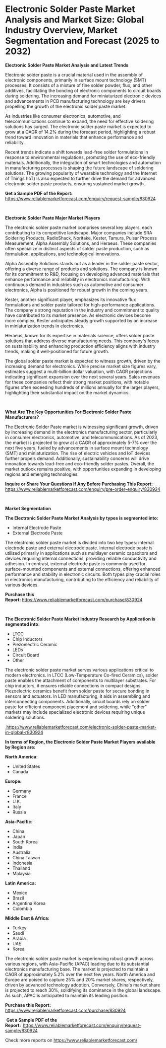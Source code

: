 <p><h1>Electronic Solder Paste Market Analysis and Market Size: Global Industry Overview, Market Segmentation and Forecast (2025 to 2032)</h1></p><p><strong>Electronic Solder Paste Market Analysis and Latest Trends</strong></p>
<p><p>Electronic solder paste is a crucial material used in the assembly of electronic components, primarily in surface mount technology (SMT) processes. It consists of a mixture of fine solder powder, flux, and other additives, facilitating the bonding of electronic components to circuit boards during soldering. The increasing demand for miniaturized electronic devices and advancements in PCB manufacturing technology are key drivers propelling the growth of the electronic solder paste market. </p><p>As industries like consumer electronics, automotive, and telecommunications continue to expand, the need for effective soldering solutions has surged. The electronic solder paste market is expected to grow at a CAGR of 14.2% during the forecast period, highlighting a robust trend toward innovation in materials that enhance performance and reliability. </p><p>Recent trends indicate a shift towards lead-free solder formulations in response to environmental regulations, promoting the use of eco-friendly materials. Additionally, the integration of smart technologies and automation in manufacturing processes is shaping the future landscape of soldering solutions. The growing popularity of wearable technology and the Internet of Things (IoT) is also expected to further drive the demand for advanced electronic solder paste products, ensuring sustained market growth.</p></p>
<p><strong>Get a Sample PDF of the Report:&nbsp;</strong> <a href="https://www.reliablemarketforecast.com/enquiry/request-sample/830924?utm_campaign=2947&utm_medium=2&utm_source=Github&utm_content=ia&utm_term=01042025&utm_id=electronic-solder-paste">https://www.reliablemarketforecast.com/enquiry/request-sample/830924</a></p>
<p>&nbsp;</p>
<p><strong>Electronic Solder Paste Major Market Players</strong></p>
<p><p>The electronic solder paste market comprises several key players, each contributing to its competitive landscape. Major companies include SRA Soldering Products, RadioShack, Noritake, Kester, Tamura, Pulsar Process Measurement, Alpha Assembly Solutions, and Heraeus. These companies often specialize in distinct aspects of solder paste production, such as formulation, applications, and technological innovations.</p><p>Alpha Assembly Solutions stands out as a leader in the solder paste sector, offering a diverse range of products and solutions. The company is known for its commitment to R&D, focusing on developing advanced materials that enhance performance and reliability in electronics manufacturing. With continuous demand in industries such as automotive and consumer electronics, Alpha is positioned for robust growth in the coming years.</p><p>Kester, another significant player, emphasizes its innovative flux formulations and solder paste tailored for high-performance applications. The company's strong reputation in the industry and commitment to quality have contributed to its market presence. As electronic devices become more complex, Kester anticipates steady growth supported by an increase in miniaturization trends in electronics.</p><p>Heraeus, known for its expertise in materials science, offers solder paste solutions that address diverse manufacturing needs. This company's focus on sustainability and enhancing production efficiency aligns with industry trends, making it well-positioned for future growth.</p><p>The global solder paste market is expected to witness growth, driven by the increasing demand for electronics. While precise market size figures vary, estimates suggest a multi-billion dollar valuation, with CAGR projections indicating significant expansion over the next several years. Sales revenues for these companies reflect their strong market positions, with notable figures often exceeding hundreds of millions annually for the larger players, highlighting their substantial impact on the market dynamics.</p></p>
<p>&nbsp;</p>
<p><strong>What Are The Key Opportunities For Electronic Solder Paste Manufacturers?</strong></p>
<p><p>The Electronic Solder Paste market is witnessing significant growth, driven by increasing demand in the electronics manufacturing sector, particularly in consumer electronics, automotive, and telecommunications. As of 2023, the market is projected to grow at a CAGR of approximately 5-7% over the next five years, fueled by advancements in surface mount technology (SMT) and miniaturization. The rise of electric vehicles and IoT devices further propels demand. Additionally, sustainability concerns will drive innovation towards lead-free and eco-friendly solder pastes. Overall, the market outlook remains positive, with opportunities expanding in developing regions and emerging technologies.</p></p>
<p><strong>Inquire or Share Your Questions If Any Before Purchasing This Report:</strong> <a href="https://www.reliablemarketforecast.com/enquiry/pre-order-enquiry/830924?utm_campaign=2947&utm_medium=2&utm_source=Github&utm_content=ia&utm_term=01042025&utm_id=electronic-solder-paste">https://www.reliablemarketforecast.com/enquiry/pre-order-enquiry/830924</a></p>
<p>&nbsp;</p>
<p><strong>Market Segmentation</strong></p>
<p><strong>The Electronic Solder Paste Market Analysis by types is segmented into:</strong></p>
<p><ul><li>Internal Electrode Paste</li><li>External Electrode Paste</li></ul></p>
<p><p>The electronic solder paste market is divided into two key types: internal electrode paste and external electrode paste. Internal electrode paste is utilized primarily in applications such as multilayer ceramic capacitors and devices requiring internal connections, providing reliable conductivity and adhesion. In contrast, external electrode paste is commonly used for surface-mounted components and external connections, offering enhanced performance and stability in electronic circuits. Both types play crucial roles in electronics manufacturing, contributing to the efficiency and reliability of various devices.</p></p>
<p><strong>Purchase this Report:&nbsp;</strong><a href="https://www.reliablemarketforecast.com/purchase/830924?utm_campaign=2947&utm_medium=2&utm_source=Github&utm_content=ia&utm_term=01042025&utm_id=electronic-solder-paste">https://www.reliablemarketforecast.com/purchase/830924</a></p>
<p>&nbsp;</p>
<p><strong>The Electronic Solder Paste Market Industry Research by Application is segmented into:</strong></p>
<p><ul><li>LTCC</li><li>Chip Inductors</li><li>Piezoelectric Ceramic</li><li>LEDs</li><li>Circuit Board</li><li>Other</li></ul></p>
<p><p>The electronic solder paste market serves various applications critical to modern electronics. In LTCC (Low-Temperature Co-fired Ceramics), solder paste enables the attachment of components to multilayer substrates. For chip inductors, it ensures reliable connections in compact designs. Piezoelectric ceramics benefit from solder paste for secure bonding in sensors and actuators. In LED manufacturing, it aids in assembling and interconnecting components. Additionally, circuit boards rely on solder paste for efficient component placement and soldering, while "other" markets may include specialized electronic devices requiring unique soldering solutions.</p></p>
<p><a href="https://www.reliablemarketforecast.com/electronic-solder-paste-market-in-global-r830924?utm_campaign=2947&utm_medium=2&utm_source=Github&utm_content=ia&utm_term=01042025&utm_id=electronic-solder-paste">&nbsp;https://www.reliablemarketforecast.com/electronic-solder-paste-market-in-global-r830924</a></p>
<p><strong>In terms of Region, the Electronic Solder Paste Market Players available by Region are:</strong></p>
<p>
    <p> <strong> North America: </strong>
        <ul>
            <li>United States</li>
            <li>Canada</li>
        </ul>
        </p> 
    <p> <strong> Europe: </strong>
        <ul>
            <li>Germany</li>
            <li>France</li>
            <li>U.K.</li>
            <li>Italy</li>
            <li>Russia</li>
        </ul>
        </p> 
    <p> <strong> Asia-Pacific: </strong>
        <ul>
            <li>China</li>
            <li>Japan</li>
            <li>South Korea</li>
            <li>India</li>
            <li>Australia</li>
            <li>China Taiwan</li>
            <li>Indonesia</li>
            <li>Thailand</li>
            <li>Malaysia</li>
        </ul>
        </p> 
    <p> <strong> Latin America: </strong>
        <ul>
            <li>Mexico</li>
            <li>Brazil</li>
            <li>Argentina Korea</li>
            <li>Colombia</li>
        </ul>
        </p> 
    <p> <strong> Middle East & Africa: </strong>
        <ul>
            <li>Turkey</li>
            <li>Saudi</li>
            <li>Arabia</li>
            <li>UAE</li>
            <li>Korea</li>
        </ul>
    </p>
    </p>
<p><p>The electronic solder paste market is experiencing robust growth across various regions, with Asia-Pacific (APAC) leading due to its substantial electronics manufacturing base. The market is projected to maintain a CAGR of approximately 5.2% over the next few years. North America and Europe are poised to capture 25% and 20% market shares, respectively, driven by advanced technology adoption. Conversely, China's market share is projected to reach 30%, solidifying its dominance in the global landscape. As such, APAC is anticipated to maintain its leading position.</p></p>
<p><strong>Purchase this Report: </strong><a href="https://www.reliablemarketforecast.com/purchase/830924?utm_campaign=2947&utm_medium=2&utm_source=Github&utm_content=ia&utm_term=01042025&utm_id=electronic-solder-paste">https://www.reliablemarketforecast.com/purchase/830924</a></p>
<p>&nbsp;<strong>Get a Sample PDF of the Report:&nbsp;&nbsp;</strong><a href="https://www.reliablemarketforecast.com/enquiry/request-sample/830924?utm_campaign=2947&utm_medium=2&utm_source=Github&utm_content=ia&utm_term=01042025&utm_id=electronic-solder-paste">https://www.reliablemarketforecast.com/enquiry/request-sample/830924</a></p>
<p><strong></strong></p>
<p>Check more reports on <a href="https://www.reliablemarketforecast.com/?utm_campaign=2947&utm_medium=2&utm_source=Github&utm_content=ia&utm_term=01042025&utm_id=electronic-solder-paste">https://www.reliablemarketforecast.com/</a></p>